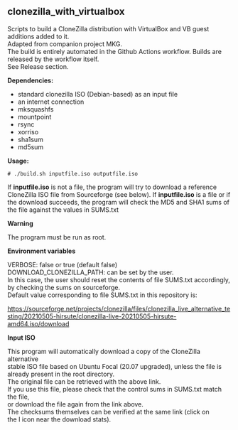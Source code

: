 ## clonezilla_with_virtualbox
   
Scripts to build a CloneZilla distribution with VirtualBox and VB 
guest additions added to it.   
Adapted from companion project MKG.   
The build is entirely automated in the Github Actions workflow.
Builds are released by the workflow itself.   
See Release section.  
     
**Dependencies:**    
   
+ standard clonezilla ISO (Debian-based) as an input file   
+ an internet connection
+ mksquashfs
+ mountpoint 
+ rsync
+ xorriso
+ sha1sum
+ md5sum

**Usage:**   
   
`# ./build.sh inputfile.iso outputfile.iso`  

If **inputfile.iso** is not a file, the program will try to download a reference 
CloneZilla ISO file from Sourceforge (see below).
If **inputfile.iso** is a file or if the download succeeds, the program
will check the MD5 and SHA1 sums of the file against the values in SUMS.txt

**Warning**  
  
The program must be run as root.  

**Environment variables**   

VERBOSE: false or true (default false)    
DOWNLOAD_CLONEZILLA_PATH: can be set by the user.   
In this case, the user should reset the contents of file SUMS.txt accordingly,  
by checking the sums on sourceforge.  
Default value corresponding to file SUMS.txt in this repository is:   
   
https://sourceforge.net/projects/clonezilla/files/clonezilla_live_alternative_testing/20210505-hirsute/clonezilla-live-20210505-hirsute-amd64.iso/download
    
**Input ISO**
   
This program will automatically download a copy of the CloneZilla alternative  
stable ISO file based on Ubuntu Focal (20.07 upgraded), unless the file is already
present in the root directory.  
The original file can be retrieved with the above link.    
If you use this file, please check that the control sums in SUMS.txt match the file,   
or download the file again from the link above.   
The checksums themselves can be verified at the same link (click on   
the I icon near the download stats).  
